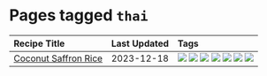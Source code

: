 # Pages tagged `thai`

|Recipe Title|Last Updated|Tags
|:---|:---|:---|
|[Coconut Saffron Rice](../recipes/coconutsaffronrice.md)|2023-12-18|[![](https://img.shields.io/badge/tag-expensive-4d8aaa)](../tags/expensive.md) [![](https://img.shields.io/badge/tag-rice-acbc2f)](../tags/rice.md) [![](https://img.shields.io/badge/tag-sides-ad1215)](../tags/sides.md) [![](https://img.shields.io/badge/tag-stovetop-95446)](../tags/stovetop.md) [![](https://img.shields.io/badge/tag-thai-8a534c)](../tags/thai.md) [![](https://img.shields.io/badge/tag-vegan-94b8ca)](../tags/vegan.md) [![](https://img.shields.io/badge/tag-vegetarian-bb15fd)](../tags/vegetarian.md)|